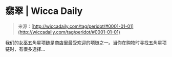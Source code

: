 <!--yml

分类：未分类

日期：2024-06-12 18:26:00

-->

# 翡翠 | Wicca Daily

> 来源：[http://wiccadaily.com/tag/peridot/#0001-01-01](http://wiccadaily.com/tag/peridot/#0001-01-01)

我们的女巫五角星项链是商店里最受欢迎的项链之一。当你在购物时寻找五角星项链时，有很多选择…
